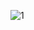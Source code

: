 ![1](https://github.com/eneoxkeskin/E-commerce/assets/157140481/0ab75da6-5174-4ef5-9bce-2627f0bb65b2)
